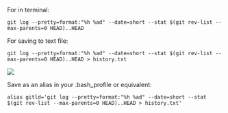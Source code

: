 
For in terminal:
```
git log --pretty=format:"%h %ad" --date=short --stat $(git rev-list --max-parents=0 HEAD)..HEAD
```


For saving to text file:
```
git log --pretty=format:"%h %ad" --date=short --stat $(git rev-list --max-parents=0 HEAD)..HEAD > history.txt
```


![](tjEqxOR.png)

Save as an alias in your .bash_profile or equivalent:
```
alias gitld='git log --pretty=format:"%h %ad" --date=short --stat $(git rev-list --max-parents=0 HEAD)..HEAD > history.txt'
```